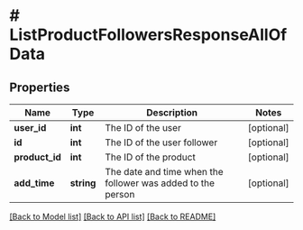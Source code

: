 # # ListProductFollowersResponseAllOfData

## Properties

Name | Type | Description | Notes
------------ | ------------- | ------------- | -------------
**user_id** | **int** | The ID of the user | [optional]
**id** | **int** | The ID of the user follower | [optional]
**product_id** | **int** | The ID of the product | [optional]
**add_time** | **string** | The date and time when the follower was added to the person | [optional]

[[Back to Model list]](../../README.md#models) [[Back to API list]](../../README.md#endpoints) [[Back to README]](../../README.md)
